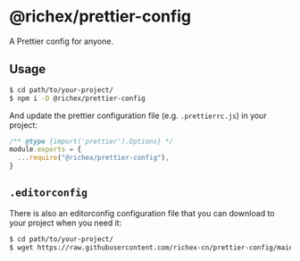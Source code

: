 # @richex/prettier-config

A Prettier config for anyone.

## Usage

```sh
$ cd path/to/your-project/
$ npm i -D @richex/prettier-config
```

And update the prettier configuration file (e.g. `.prettierrc.js`) in your project:

```js
/** @type {import('prettier').Options} */
module.exports = {
  ...require("@richex/prettier-config"),
}
```

## `.editorconfig`

There is also an editorconfig configuration file that you can download to your project when you need it:

```sh
$ cd path/to/your-project/
$ wget https://raw.githubusercontent.com/richex-cn/prettier-config/main/.editorconfig
```
